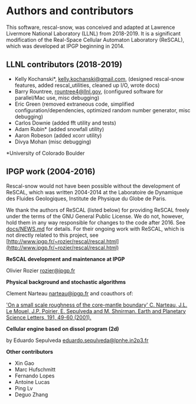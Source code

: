 # Authors and contributors 

This software, rescal-snow, was conceived and adapted at Lawrence Livermore National Laboratory (LLNL) from 2018-2019.
It is a significant modification of the Real-Space Cellular Automaton Laboratory (ReSCAL), which was developed at IPGP beginning in 2014.

## LLNL contributors (2018-2019)
 - Kelly Kochanski*, <kelly.kochanski@gmail.com>, (designed rescal-snow features, added rescal_utilities, cleaned up I/O, wrote docs)
 - Barry Rountree, <rountree4@llnl.gov>, (configured software for parallel/Mac use, misc debugging)
 - Eric Green (removed extraneous code, simplified configuration/dependencies, optimized random number generator, misc debugging)
 - Carlos Downie (added fft utility and tests)
 - Adam Rubin* (added snowfall utility)
 - Aaron Robeson (added xcorr utility)
 - Divya Mohan (misc debugging)

*University of Colorado Boulder

## IPGP work (2004-2016)
Rescal-snow would not have been possible without the development of ReSCAL, which was written 2004-2014 at the Laboratoire de Dynamique des Fluides Geologiques, Institute de Physique du Globe de Paris.

We thank the authors of ReSCAL (listed below) for providing ReSCAL freely under the terms of the GNU General Public License. We do not, however, hold them in any way responsible for changes to the code after 2016. See [docs/NEWS.md](docs/NEWS.md) for details.
For their ongoing work with ReSCAL, which is not directly related to this project, see [http://www.ipgp.fr/~rozier/rescal/rescal.html](http://www.ipgp.fr/~rozier/rescal/rescal.html)

**ReSCAL development and maintenance at IPGP**

Olivier Rozier <rozier@ipgp.fr>

**Physical background and stochastic algorithms**

Clement Narteau <narteau@ipgp.fr> and coauthors of:

['On a small scale roughness of the core-mantle boundary' C. Narteau, J.L. Le Mouel, J.P. Poirier, E. Sepulveda and M. Shnirman. Earth and Planetary Science Letters, 191, 49-60 (2001).](https://doi.org/10.1016/S0012-821X(01)00401-0)


**Cellular engine based on dissol program (2d)**

by Eduardo Sepulveda <eduardo.sepulveda@lpnhe.in2p3.fr>

**Other contributors**

 - Xin Gao
 - Marc Hufschmitt
 - Fernando Lopes
 - Antoine Lucas
 - Ping Lv
 - Deguo Zhang

